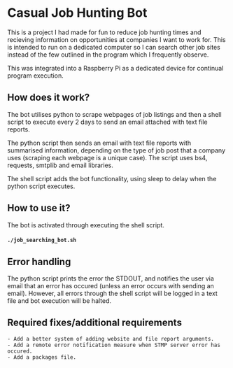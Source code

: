 # Casual Job Hunting Bot
This is a project I had made for fun to reduce job hunting times and recieving 
information on opportunities at companies I want to work for. This is intended
to run on a dedicated computer so I can search other job sites
instead of the few outlined in the program which I frequently observe.

This was integrated into a Raspberry Pi as a dedicated device
for continual program execution.

## How does it work?
The bot utilises python to scrape webpages of job listings and then
a shell script to execute every 2 days to send an email attached with
text file reports.

The python script then sends an email with text file reports with summarised 
information, depending on the type of job post that a company uses (scraping 
each webpage is a unique case). The script uses bs4, requests, smtplib and 
email libraries.

The shell script adds the bot functionality, using sleep to delay
when the python script executes.

## How to use it?
The bot is activated through executing the shell script.
#### `./job_searching_bot.sh`

## Error handling
The python script prints the error the STDOUT, and notifies the user via email
that an error has occured (unless an error occurs with sending an email).
However, all errors through the shell script will be logged in a text file and 
bot execution will be halted.

## Required fixes/additional requirements
    - Add a better system of adding website and file report arguments.
    - Add a remote error notification measure when STMP server error has occured.
    - Add a packages file.